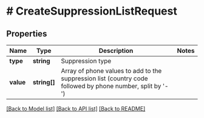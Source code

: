 # # CreateSuppressionListRequest

## Properties

Name | Type | Description | Notes
------------ | ------------- | ------------- | -------------
**type** | **string** | Suppression type |
**value** | **string[]** | Array of phone values to add to the suppression list (country code followed by phone number, split by &#39;-&#39;) |

[[Back to Model list]](../../README.md#models) [[Back to API list]](../../README.md#endpoints) [[Back to README]](../../README.md)
